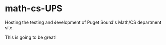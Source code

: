 math-cs-UPS
===========

Hosting the testing and development of Puget Sound's Math/CS department site.

This is going to be great!
